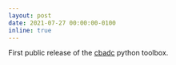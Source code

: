 ```yaml
---
layout: post
date: 2021-07-27 00:00:00-0100
inline: true
---
```


First public release of the [cbadc](./projects/cbadc) python toolbox.
